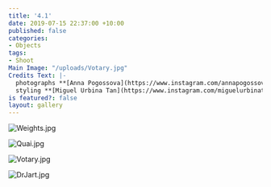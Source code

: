 ```yaml
---
title: '4.1'
date: 2019-07-15 22:37:00 +10:00
published: false
categories:
- Objects
tags:
- Shoot
Main Image: "/uploads/Votary.jpg"
Credits Text: |-
  photographs **[Anna Pogossova](https://www.instagram.com/annapogossova/)** at **[B&A](https://www.instagram.com/barepsau/)**
  styling **[Miguel Urbina Tan](https://www.instagram.com/miguelurbinatan/)**
is featured?: false
layout: gallery
---
```


![Weights.jpg](/uploads/Weights.jpg)

![Quai.jpg](/uploads/Quai.jpg)

![Votary.jpg](/uploads/Votary.jpg)

![DrJart.jpg](/uploads/DrJart.jpg)